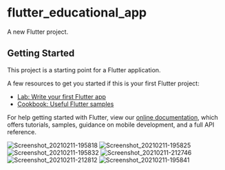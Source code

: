# flutter_educational_app

A new Flutter project.

## Getting Started

This project is a starting point for a Flutter application.

A few resources to get you started if this is your first Flutter project:

- [Lab: Write your first Flutter app](https://flutter.dev/docs/get-started/codelab)
- [Cookbook: Useful Flutter samples](https://flutter.dev/docs/cookbook)

For help getting started with Flutter, view our
[online documentation](https://flutter.dev/docs), which offers tutorials,
samples, guidance on mobile development, and a full API reference.

![Screenshot_20210211-195818](https://user-images.githubusercontent.com/59627447/107689799-faf05e00-6cb1-11eb-9e53-80ae0e182b77.jpg)
![Screenshot_20210211-195825](https://user-images.githubusercontent.com/59627447/107689810-fcba2180-6cb1-11eb-84cd-73481fde3386.jpg)
![Screenshot_20210211-195832](https://user-images.githubusercontent.com/59627447/107689828-02176c00-6cb2-11eb-8078-beadf622e40a.jpg)
![Screenshot_20210211-212746](https://user-images.githubusercontent.com/59627447/107689836-0479c600-6cb2-11eb-8595-5b9ea4647694.jpg)
![Screenshot_20210211-212812](https://user-images.githubusercontent.com/59627447/107689841-05125c80-6cb2-11eb-9792-986051c3979b.jpg)
![Screenshot_20210211-195841](https://user-images.githubusercontent.com/59627447/107689850-0774b680-6cb2-11eb-8d0b-27dc71dfd789.jpg)
